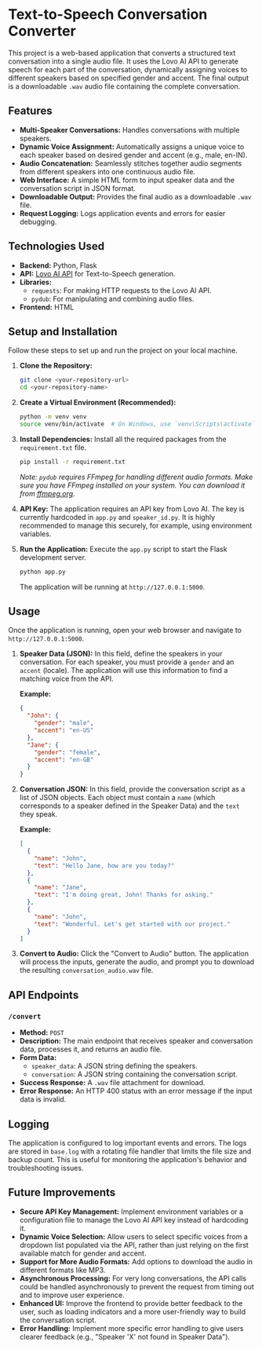 # Text-to-Speech Conversation Converter

This project is a web-based application that converts a structured text conversation into a single audio file. It uses the Lovo AI API to generate speech for each part of the conversation, dynamically assigning voices to different speakers based on specified gender and accent. The final output is a downloadable `.wav` audio file containing the complete conversation.

## Features

-   **Multi-Speaker Conversations:** Handles conversations with multiple speakers.
-   **Dynamic Voice Assignment:** Automatically assigns a unique voice to each speaker based on desired gender and accent (e.g., male, en-IN).
-   **Audio Concatenation:** Seamlessly stitches together audio segments from different speakers into one continuous audio file.
-   **Web Interface:** A simple HTML form to input speaker data and the conversation script in JSON format.
-   **Downloadable Output:** Provides the final audio as a downloadable `.wav` file.
-   **Request Logging:** Logs application events and errors for easier debugging.

## Technologies Used

-   **Backend:** Python, Flask
-   **API:** [Lovo AI API](https://lovo.ai/docs/api-reference/text-to-speech) for Text-to-Speech generation.
-   **Libraries:**
    -   `requests`: For making HTTP requests to the Lovo AI API.
    -   `pydub`: For manipulating and combining audio files.
-   **Frontend:** HTML

## Setup and Installation

Follow these steps to set up and run the project on your local machine.

1.  **Clone the Repository:**
    ```bash
    git clone <your-repository-url>
    cd <your-repository-name>
    ```

2.  **Create a Virtual Environment (Recommended):**
    ```bash
    python -m venv venv
    source venv/bin/activate  # On Windows, use `venv\Scripts\activate`
    ```

3.  **Install Dependencies:**
    Install all the required packages from the `requirement.txt` file.
    ```bash
    pip install -r requirement.txt
    ```
    *Note: `pydub` requires FFmpeg for handling different audio formats. Make sure you have FFmpeg installed on your system. You can download it from [ffmpeg.org](https://ffmpeg.org/download.html).*

4.  **API Key:**
    The application requires an API key from Lovo AI. The key is currently hardcoded in `app.py` and `speaker_id.py`. It is highly recommended to manage this securely, for example, using environment variables.

5.  **Run the Application:**
    Execute the `app.py` script to start the Flask development server.
    ```bash
    python app.py
    ```
    The application will be running at `http://127.0.0.1:5000`.

## Usage

Once the application is running, open your web browser and navigate to `http://127.0.0.1:5000`.

1.  **Speaker Data (JSON):**
    In this field, define the speakers in your conversation. For each speaker, you must provide a `gender` and an `accent` (locale). The application will use this information to find a matching voice from the API.

    **Example:**
    ```json
    {
      "John": {
        "gender": "male",
        "accent": "en-US"
      },
      "Jane": {
        "gender": "female",
        "accent": "en-GB"
      }
    }
    ```

2.  **Conversation JSON:**
    In this field, provide the conversation script as a list of JSON objects. Each object must contain a `name` (which corresponds to a speaker defined in the Speaker Data) and the `text` they speak.

    **Example:**
    ```json
    [
      {
        "name": "John",
        "text": "Hello Jane, how are you today?"
      },
      {
        "name": "Jane",
        "text": "I'm doing great, John! Thanks for asking."
      },
      {
        "name": "John",
        "text": "Wonderful. Let's get started with our project."
      }
    ]
    ```

3.  **Convert to Audio:**
    Click the "Convert to Audio" button. The application will process the inputs, generate the audio, and prompt you to download the resulting `conversation_audio.wav` file.

## API Endpoints

### `/convert`

-   **Method:** `POST`
-   **Description:** The main endpoint that receives speaker and conversation data, processes it, and returns an audio file.
-   **Form Data:**
    -   `speaker_data`: A JSON string defining the speakers.
    -   `conversation`: A JSON string containing the conversation script.
-   **Success Response:** A `.wav` file attachment for download.
-   **Error Response:** An HTTP 400 status with an error message if the input data is invalid.

## Logging

The application is configured to log important events and errors. The logs are stored in `base.log` with a rotating file handler that limits the file size and backup count. This is useful for monitoring the application's behavior and troubleshooting issues.

## Future Improvements

-   **Secure API Key Management:** Implement environment variables or a configuration file to manage the Lovo AI API key instead of hardcoding it.
-   **Dynamic Voice Selection:** Allow users to select specific voices from a dropdown list populated via the API, rather than just relying on the first available match for gender and accent.
-   **Support for More Audio Formats:** Add options to download the audio in different formats like MP3.
-   **Asynchronous Processing:** For very long conversations, the API calls could be handled asynchronously to prevent the request from timing out and to improve user experience.
-   **Enhanced UI:** Improve the frontend to provide better feedback to the user, such as loading indicators and a more user-friendly way to build the conversation script.
-   **Error Handling:** Implement more specific error handling to give users clearer feedback (e.g., "Speaker 'X' not found in Speaker Data").
